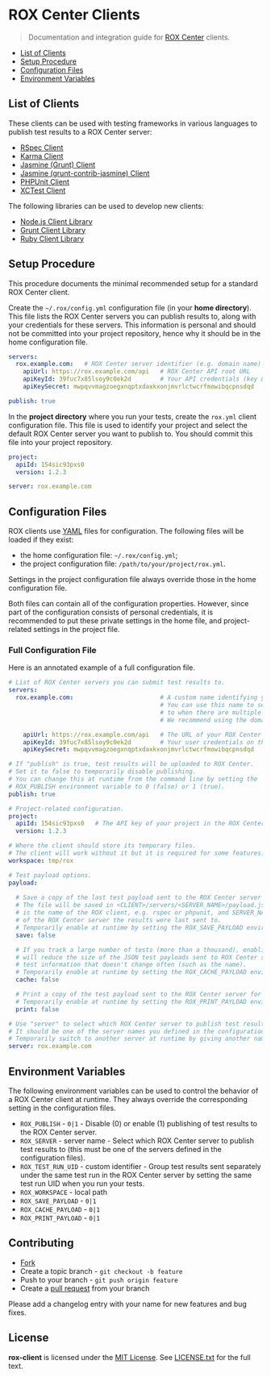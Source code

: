 # ROX Center Clients
<a name="readme"></a>

> Documentation and integration guide for [ROX Center](https://github.com/lotaris/rox-center) clients.

* [List of Clients](#clients)
* [Setup Procedure](#setup-procedure)
* [Configuration Files](#configuration-files)
* [Environment Variables](#environment-variables)

<a name="clients"></a>
## List of Clients

These clients can be used with testing frameworks in various languages to publish test results to a ROX Center server:

* [RSpec Client](https://github.com/lotaris/rox-client-rspec)
* [Karma Client](https://github.com/lotaris/rox-client-karma)
* [Jasmine (Grunt) Client](https://github.com/lotaris/rox-client-grunt-jasmine)
* [Jasmine (grunt-contrib-jasmine) Client](https://github.com/lotaris/rox-client-grunt-contrib-jasmine)
* [PHPUnit Client](https://github.com/lotaris/rox-client-phpunit)
* [XCTest Client](https://github.com/lotaris/rox-client-xctest)

The following libraries can be used to develop new clients:

* [Node.js Client Library](https://github.com/lotaris/rox-client-node)
* [Grunt Client Library](https://github.com/lotaris/rox-client-grunt)
* [Ruby Client Library](https://github.com/lotaris/rox-client-ruby)

<a name="setup-procedure"></a>
## Setup Procedure

This procedure documents the minimal recommended setup for a standard ROX Center client.

Create the `~/.rox/config.yml` configuration file (in your **home directory**).
This file lists the ROX Center servers you can publish results to, along with your credentials for these servers.
This information is personal and should not be committed into your project repository, hence why it should be in the home configuration file.


```yml
servers:
  rox.example.com:   # ROX Center server identifier (e.g. domain name)
    apiUrl: https://rox.example.com/api   # ROX Center API root URL
    apiKeyId: 39fuc7x85lsoy9c0ek2d        # Your API credentials (key & secret) on that ROX Center server
    apiKeySecret: mwpqvvmagzoegxnqptxdaxkxonjmvrlctwcrfmowibqcpnsdqd

publish: true
```

In the **project directory** where you run your tests, create the `rox.yml` client configuration file.
This file is used to identify your project and select the default ROX Center server you want to publish to.
You should commit this file into your project repository.

```yml
project:
  apiId: 154sic93pxs0
  version: 1.2.3

server: rox.example.com
```

<a name="configuration-files"></a>
## Configuration Files

ROX clients use [YAML](http://yaml.org) files for configuration.
The following files will be loaded if they exist:

* the home configuration file: `~/.rox/config.yml`;
* the project configuration file: `/path/to/your/project/rox.yml`.

Settings in the project configuration file always override those in the home configuration file.

Both files can contain all of the configuration properties.
However, since part of the configuration consists of personal credentials,
it is recommended to put these private settings in the home file,
and project-related settings in the project file.

### Full Configuration File

Here is an annotated example of a full configuration file.

```yml
# List of ROX Center servers you can submit test results to.
servers:
  rox.example.com:                        # A custom name identifying your ROX Center server.
                                          # You can use this name to select which server to publish
                                          # to when there are multiple servers.
                                          # We recommend using the domain name where you deployed it.

    apiUrl: https://rox.example.com/api   # The URL of your ROX Center server's API.
    apiKeyId: 39fuc7x85lsoy9c0ek2d        # Your user credentials on that server.
    apiKeySecret: mwpqvvmagzoegxnqptxdaxkxonjmvrlctwcrfmowibqcpnsdqd

# If "publish" is true, test results will be uploaded to ROX Center.
# Set it to false to temporarily disable publishing.
# You can change this at runtime from the command line by setting the
# ROX_PUBLISH environment variable to 0 (false) or 1 (true).
publish: true

# Project-related configuration.
project:
  apiId: 154sic93pxs0   # The API key of your project in the ROX Center server.
  version: 1.2.3

# Where the client should store its temporary files.
# The client will work without it but it is required for some features.
workspace: tmp/rox

# Test payload options.
payload:
  
  # Save a copy of the last test payload sent to the ROX Center server for debugging.
  # The file will be saved in <CLIENT>/servers/<SERVER_NAME>/payload.json, where CLIENT
  # is the name of the ROX client, e.g. rspec or phpunit, and SERVER_NAME is the name
  # of the ROX Center server the results were last sent to.
  # Temporarily enable at runtime by setting the ROX_SAVE_PAYLOAD environment variable to 1.
  save: false

  # If you track a large number of tests (more than a thousand), enabling this feature
  # will reduce the size of the JSON test payloads sent to ROX Center server by caching
  # test information that doesn't change often (such as the name).
  # Temporarily enable at runtime by setting the ROX_CACHE_PAYLOAD environment variable to 1.
  cache: false

  # Print a copy of the test payload sent to the ROX Center server for debugging.
  # Temporarily enable at runtime by setting the ROX_PRINT_PAYLOAD environment variable to 1.
  print: false

# Use "server" to select which ROX Center server to publish test results to.
# It should be one of the server names you defined in the configuration.
# Temporarily switch to another server at runtime by giving another name in the ROX_SERVER environment variable.
server: rox.example.com
```

<a name="environment-variables"></a>
## Environment Variables

The following environment variables can be used to control the behavior of a ROX Center client at runtime.
They always override the corresponding setting in the configuration files.

* `ROX_PUBLISH` - `0|1` - Disable (0) or enable (1) publishing of test results to the ROX Center server.
* `ROX_SERVER` - server name - Select which ROX Center server to publish test results to (this must be one of the servers defined in the configuration files).
* `ROX_TEST_RUN_UID` - custom identifier - Group test results sent separately under the same test run in the ROX Center server by setting the same test run UID when you run your tests.
* `ROX_WORKSPACE` - local path
* `ROX_SAVE_PAYLOAD` - `0|1`
* `ROX_CACHE_PAYLOAD` - `0|1`
* `ROX_PRINT_PAYLOAD` - `0|1`

## Contributing

* [Fork](https://help.github.com/articles/fork-a-repo)
* Create a topic branch - `git checkout -b feature`
* Push to your branch - `git push origin feature`
* Create a [pull request](http://help.github.com/pull-requests/) from your branch

Please add a changelog entry with your name for new features and bug fixes.

## License

**rox-client** is licensed under the [MIT License](http://opensource.org/licenses/MIT).
See [LICENSE.txt](LICENSE.txt) for the full text.
